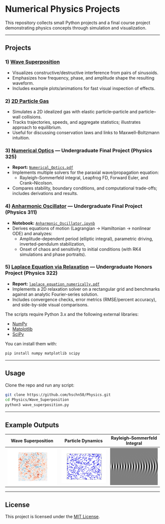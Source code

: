 # Numerical Physics Projects

This repository collects small Python projects and a final course project demonstrating physics concepts through simulation and visualization.

---
## Projects

### 1) [Wave Superposition](Wave_Superposition)
- Visualizes constructive/destructive interference from pairs of sinusoids.
- Emphasizes how frequency, phase, and amplitude shape the resulting waveform.
- Includes example plots/animations for fast visual inspection of effects.

### 2) [2D Particle Gas](Particle_Dynamics)
- Simulates a 2D idealized gas with elastic particle–particle and particle–wall collisions.
- Tracks trajectories, speeds, and aggregate statistics; illustrates approach to equilibrium.
- Useful for discussing conservation laws and links to Maxwell–Boltzmann intuition.

### 3) [Numerical Optics](Numerical_Optics) — Undergraduate Final Project (Physics 325)
- **Report:** [`Numerical_Optics.pdf`](Numerical_Optics/Numerical_Optics.pdf)  
- Implements multiple solvers for the paraxial wave/propagation equation:
  - Rayleigh–Sommerfeld integral, Leapfrog FD, Forward Euler, and Crank–Nicolson.
- Compares stability, boundary conditions, and computational trade-offs; includes derivations and results.

### 4) [Anharmonic Oscillator](Anharmonic_Oscillator) — Undergraduate Final Project (Physics 311)
- **Notebook:** [`Anharmonic_Oscillator.ipynb`](Anharmonic_Oscillator/Anharmonic_Oscillator.ipynb)  
- Derives equations of motion (Lagrangian → Hamiltonian → nonlinear ODE) and analyzes:
  - Amplitude-dependent period (elliptic integral), parametric driving, inverted-pendulum stabilization,
  - Onset of chaos and sensitivity to initial conditions (with RK4 simulations and phase portraits).

### 5) [Laplace Equation via Relaxation](Laplace_Relaxation) — Undergraduate Honors Project (Physics 322)
- **Report:** [`laplace_equation_numerically.pdf`](Laplace_Relaxation/Laplace_Relaxation.pdf)  
- Implements a 2D relaxation solver on a rectangular grid and benchmarks against an analytic Fourier-series solution.
- Includes convergence checks, error metrics (RMSE/percent accuracy), and side-by-side visual comparisons.

The scripts require Python 3.x and the following external libraries:

- [NumPy](https://numpy.org/)  
- [Matplotlib](https://matplotlib.org/)  
- [SciPy](https://scipy.org/)  

You can install them with:

```bash
pip install numpy matplotlib scipy
```

---

## Usage
Clone the repo and run any script:

```bash
git clone https://github.com/hschn58/Physics.git
cd Physics/Wave_Superposition
python3 wave_superposition.py
```

---

## Example Outputs

| Wave Superposition | Particle Dynamics | Rayleigh–Sommerfeld Integral |
|--------------------|-------------------|-------------------------------|
| <img src="Example_Media/wave_superposition.gif" alt="Wave Superposition" width="250"> | <img src="Example_Media/2D_particle_gas.gif" alt="Particle Dynamics" width="250"> | <img src="Example_Media/rayleigh_sommerfeld_integral.png" alt="Rayleigh–Sommerfeld Integral" width="250"> |

---

## License 

This project is licensed under the [MIT License](./LICENSE).

